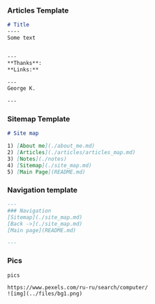 ### Articles Template

``` md
# Title
----
Some text


---
**Thanks**:
**Links:**

---
George K.

---
```

### Sitemap Template

``` md
# Site map

1) [About me](./about_me.md)
2) [Articles](./articles/articles_map.md)
3) [Notes](./notes)
4) [Sitemap](./site_map.md)  
5) [Main Page](README.md)

```

### Navigation template

``` md
---
### Navigation
[Sitemap](./site_map.md)
[Back ->](./site_map.md)
[Main page](README.md)

---
```


### Pics

```
pics

https://www.pexels.com/ru-ru/search/computer/
![img](../files/bg1.png)

```

